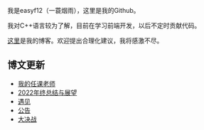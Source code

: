 我是easyf12（一蓑烟雨），这里是我的Github。

我对C++语言较为了解，目前在学习前端开发，以后不定时贡献代码。

[这里](https://easyf12.top)是我的博客。欢迎提出合理化建议，我将感激不尽。

## 博文更新
<!-- BLOG-POST-LIST:START -->
- [我的任课老师](https://easyf12.top/posts/dd3a185a/)
- [2022年终总结与展望](https://easyf12.top/posts/7836da9e/)
- [遇见](https://easyf12.top/posts/a089e4c9/)
- [公告](https://easyf12.top/posts/18ef8bdc/)
- [大决战](https://easyf12.top/posts/edaa5fcc/)
<!-- BLOG-POST-LIST:END -->
